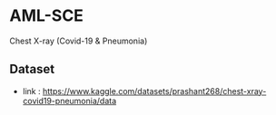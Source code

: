 # AML-SCE
Chest X-ray (Covid-19 &amp; Pneumonia)

## Dataset

- link : https://www.kaggle.com/datasets/prashant268/chest-xray-covid19-pneumonia/data
